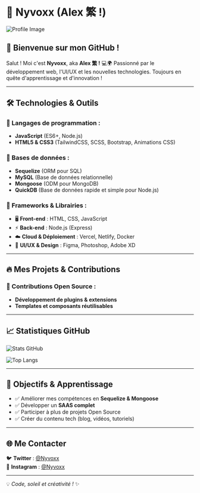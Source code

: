 # 🌊 Nyvoxx (Alex 繁 !)

![Profile Image](https://raw.githubusercontent.com/Nyvoxx/Nyvoxx/main/profile-image.png)

## 🚀 Bienvenue sur mon GitHub !

Salut ! Moi c'est **Nyvoxx**, aka **Alex 繁 !** 💻🌍 Passionné par le développement web, l'UI/UX et les nouvelles technologies. Toujours en quête d'apprentissage et d'innovation !

---

## 🛠️ Technologies & Outils

### 📌 Langages de programmation :
- **JavaScript** (ES6+, Node.js)
- **HTML5 & CSS3** (TailwindCSS, SCSS, Bootstrap, Animations CSS)

### 📌 Bases de données :
- **Sequelize** (ORM pour SQL)
- **MySQL** (Base de données relationnelle)
- **Mongoose** (ODM pour MongoDB)
- **QuickDB** (Base de données rapide et simple pour Node.js)

### 📌 Frameworks & Librairies :
- 🖥️ **Front-end** : HTML, CSS, JavaScript
- ⚡ **Back-end** : Node.js (Express)
- ☁️ **Cloud & Déploiement** : Vercel, Netlify, Docker
- 🎨 **UI/UX & Design** : Figma, Photoshop, Adobe XD

---

## 🔥 Mes Projets & Contributions

### 📢 Contributions Open Source :
- **Développement de plugins & extensions**
- **Templates et composants réutilisables**

---

## 📈 Statistiques GitHub

![Stats GitHub](https://github-readme-stats.vercel.app/api?username=Nyvoxx&show_icons=true&theme=radical)

![Top Langs](https://github-readme-stats.vercel.app/api/top-langs/?username=Nyvoxx&layout=compact&theme=radical)

---

## 🎯 Objectifs & Apprentissage

- ✅ Améliorer mes compétences en **Sequelize & Mongoose**
- ✅ Développer un **SAAS complet**
- ✅ Participer à plus de projets Open Source
- ✅ Créer du contenu tech (blog, vidéos, tutoriels)

---

## 🌐 Me Contacter

🐦 **Twitter** : [@Nyvoxx](https://twitter.com/Nyvoxx)  
📸 **Instagram** : [@Nyvoxx](https://instagram.com/Nyvoxx)  

---

💡 *Code, soleil et créativité !* ✨
